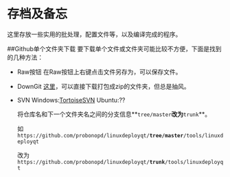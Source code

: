 # 存档及备忘
这里存放一些实用的批处理，配置文件等，以及编译完成的程序。

##Github单个文件夹下载
要下载单个文件或文件夹可能比较不方便，下面是找到的几种方法：
* Raw按钮
  在Raw按钮上右键点击文件另存为，可以保存文件。

* DownGit
  [这里](https://minhaskamal.github.io/DownGit/#/home)，可以直接下载打包成zip的文件夹，但总是抽风。

* SVN
  Windows:[TortoiseSVN](https://tortoisesvn.net/downloads.html)
  Ubuntu:??

  将仓库名和下一个文件夹名之间的分支信息**`tree/master`**改为**`trunk`**。

  如`https://github.com/probonopd/linuxdeployqt/`**`tree/master`**`/tools/linuxdeployqt`

  改为`https://github.com/probonopd/linuxdeployqt/`**`trunk`**`/tools/linuxdeployqt`


